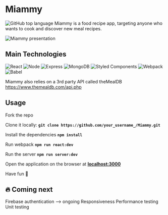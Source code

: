 # Miammy
![GitHub top language](https://img.shields.io/github/languages/top/amina197/Miammy)
Miammy is a food recipe app, targeting anyone who wants to cook and discover new meal recipes.

<img alt="Miammy presentation" src="./client/dist/images/Prez.gif"/>
<!-- ![video feature](./client/dist/images/Prez.gif) -->

## Main Technologies
![React](https://img.shields.io/badge/-React-61DAFB?logo=react&logoColor=white&style=for-the-badge)
![Node](https://img.shields.io/badge/-Node-9ACD32?logo=node.js&logoColor=white&style=for-the-badge)
![Express](https://img.shields.io/badge/-Express-DCDCDC?logo=express&logoColor=black&style=for-the-badge)
![MongoDB](https://img.shields.io/badge/-MongoDB-47A248?logo=mongodb&logoColor=white&style=for-the-badge)
![Styled Components](https://img.shields.io/badge/styled--components-DB7093?style=for-the-badge&logo=styled-components&logoColor=white)
![Webpack](https://img.shields.io/badge/-Webpack-8DD6F9?logo=webpack&logoColor=white&style=for-the-badge)
![Babel](https://img.shields.io/badge/Babel-F9DC3E?style=for-the-badge&logo=babel&logoColor=white)

Miammy also relies on a 3rd party API called theMealDB https://www.themealdb.com/api.php

## Usage
Fork the repo

Clone it locally:
**```git clone https://github.com/your_username_/Miammy.git```**

Install the dependencies
**```npm install```**

Run webpack
**```npm run react:dev```**

Run the server
**```npm run server:dev```**

Open the application on the browser at **[localhost:3000](http://localhost:3000/)**

Have fun 🤩


## 🔥 Coming next
Firebase authentication --> ongoing
Responsiveness
Performance testing
Unit testing
